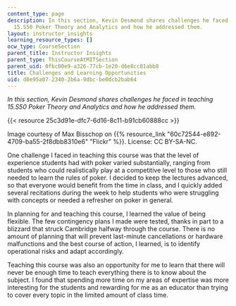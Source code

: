 ```yaml
---
content_type: page
description: In this section, Kevin Desmond shares challenges he faced in teaching
  15.S50 Poker Theory and Analytics and how he addressed them.
layout: instructor_insights
learning_resource_types: []
ocw_type: CourseSection
parent_title: Instructor Insights
parent_type: ThisCourseAtMITSection
parent_uid: 0fbc00e9-a326-77cb-1e20-d6e8cc81abb8
title: Challenges and Learning Opportunities
uid: d0e95a07-2340-2b6a-9dbc-be0dcb2bab64
---
```


_In this section, Kevin Desmond shares challenges he faced in teaching _15.S50 Poker Theory and Analytics_ and how he addressed them._

{{< resource 25c3d91e-dfc7-6d16-8c11-b91cb60888cc >}}

Image courtesy of Max Bisschop on {{% resource_link "60c72544-e892-4709-ba55-2f8dbb8310e6" "Flickr" %}}. License: CC BY-SA-NC.

One challenge I faced in teaching this course was that the level of experience students had with poker varied substantially, ranging from students who could realistically play at a competitive level to those who still needed to learn the rules of poker. I decided to keep the lectures advanced, so that everyone would benefit from the time in class, and I quickly added several recitations during the week to help students who were struggling with concepts or needed a refresher on poker in general.

In planning for and teaching this course, I learned the value of being flexible. The few contingency plans I made were tested, thanks in part to a blizzard that struck Cambridge halfway through the course. There is no amount of planning that will prevent last-minute cancellations or hardware malfunctions and the best course of action, I learned, is to identify operational risks and adapt accordingly.

Teaching this course was also an opportunity for me to learn that there will never be enough time to teach everything there is to know about the subject. I found that spending more time on my areas of expertise was more interesting for the students and rewarding for me as an educator than trying to cover every topic in the limited amount of class time.